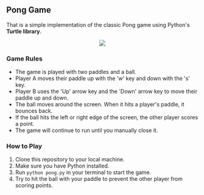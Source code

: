 ## Pong Game

That is a simple implementation of the classic Pong game using Python's **Turtle library**.

<p align="center">
  <img src="https://github.com/NacomiTagiera/Python-mini-games/assets/106376178/28e96630-66a0-4597-a5a9-baa5f84808bf">
</p>

### Game Rules

- The game is played with two paddles and a ball.
- Player A moves their paddle up with the 'w' key and down with the 's' key.
- Player B uses the 'Up' arrow key and the 'Down' arrow key to move their paddle up and down.
- The ball moves around the screen. When it hits a player's paddle, it bounces back.
- If the ball hits the left or right edge of the screen, the other player scores a point.
- The game will continue to run until you manually close it.

### How to Play

1. Clone this repository to your local machine.
2. Make sure you have Python installed.
3. Run `python pong.py` in your terminal to start the game.
4. Try to hit the ball with your paddle to prevent the other player from scoring points.
